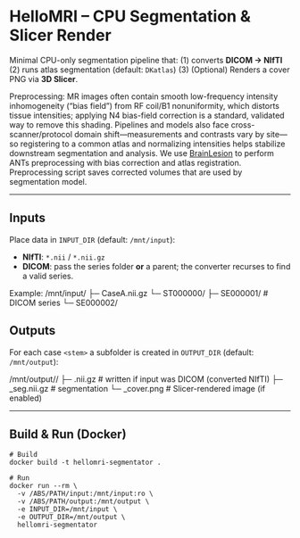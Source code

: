 # HelloMRI – CPU Segmentation & Slicer Render

Minimal CPU-only segmentation pipeline that: (1) converts **DICOM → NIfTI** (2) runs atlas segmentation (default: `DKatlas`) (3) (Optional) Renders a cover PNG via **3D Slicer**.

Preprocessing: MR images often contain smooth low-frequency intensity inhomogeneity (“bias field”) from RF coil/B1 nonuniformity, which distorts tissue intensities; applying N4 bias-field correction is a standard, validated way to remove this shading. Pipelines and models also face cross-scanner/protocol domain shift—measurements and contrasts vary by site—so registering to a common atlas and normalizing intensities helps stabilize downstream segmentation and analysis. We use [BrainLesion](https://github.com/BrainLesion/preprocessing/tree/main) to perform ANTs preprocessing with bias correction and atlas registration. Preprocessing script saves corrected volumes that are used by segmentation model. 

---

## Inputs

Place data in `INPUT_DIR` (default: `/mnt/input`):

- **NIfTI**: `*.nii` / `*.nii.gz`  
- **DICOM**: pass the series folder **or** a parent; the converter recurses to find a valid series.

Example:
/mnt/input/
├─ CaseA.nii.gz
└─ ST000000/
├─ SE000001/ # DICOM series
└─ SE000002/


## Outputs

For each case `<stem>` a subfolder is created in `OUTPUT_DIR` (default: `/mnt/output`):

/mnt/output/<stem>/
├─ <stem>.nii.gz # written if input was DICOM (converted NIfTI)
├─ <stem>_seg.nii.gz # segmentation
└─ <stem>_cover.png # Slicer-rendered image (if enabled)


---

## Build & Run (Docker)

```
# Build
docker build -t hellomri-segmentator .

# Run
docker run --rm \
  -v /ABS/PATH/input:/mnt/input:ro \
  -v /ABS/PATH/output:/mnt/output \
  -e INPUT_DIR=/mnt/input \
  -e OUTPUT_DIR=/mnt/output \
  hellomri-segmentator
```
